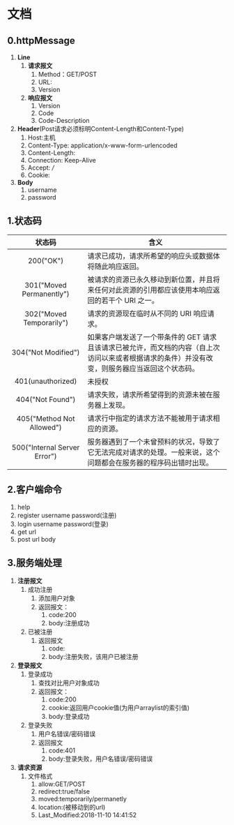 # 文档

## 0.httpMessage

1. **Line**
   1. **请求报文**
      1. Method：GET/POST
      2. URL:
      3. Version
   2. **响应报文**
      1. Version
      2. Code
      3. Code-Description
2. **Header**(Post请求必须标明Content-Length和Content-Type)
   1. Host:主机
   2. Content-Type: application/x-www-form-urlencoded
   3. Content-Length:
   4. Connection: Keep-Alive
   5. Accept: */*
   6. Cookie:
3. **Body**
   1. username
   2. password

## 1.状态码

|            状态码            | 含义                                                         |
| :--------------------------: | ------------------------------------------------------------ |
|          200("OK")           | 请求已成功，请求所希望的响应头或数据体将随此响应返回。       |
|   301("Moved Permanently")   | 被请求的资源已永久移动到新位置，并且将来任何对此资源的引用都应该使用本响应返回的若干个 URI 之一。 |
|   302("Moved Temporarily")   | 请求的资源现在临时从不同的 URI 响应请求。                    |
|     304("Not Modified")      | 如果客户端发送了一个带条件的 GET 请求且该请求已被允许，而文档的内容（自上次访问以来或者根据请求的条件）并没有改变，则服务器应当返回这个状态码。 |
|      401(unauthorized)       | 未授权                                                       |
|       404("Not Found")       | 请求失败，请求所希望得到的资源未被在服务器上发现。           |
|  405("Method Not Allowed")   | 请求行中指定的请求方法不能被用于请求相应的资源。             |
| 500("Internal Server Error") | 服务器遇到了一个未曾预料的状况，导致了它无法完成对请求的处理。一般来说，这个问题都会在服务器的程序码出错时出现。 |



## 2.客户端命令

1. help
2. register username password(注册)
3. login username password(登录)
4. get url
5. post url body 

## 3.服务端处理

1. **注册报文**
   1. 成功注册
      1. 添加用户对象
      2. 返回报文：
         1. code:200
         2. body:注册成功
   2. 已被注册
      1. 返回报文
         1. code:
         2. body:注册失败，该用户已被注册
2. **登录报文**
   1. 登录成功
      1. 查找对比用户对象成功
      2. 返回报文：
         1. code:200
         2. cookie:返回用户cookie值(为用户arraylist的索引值)
         3. body:登录成功
   2. 登录失败
      1. 用户名错误/密码错误
      2. 返回报文
         1. code:401
         2. body:登录失败，用户名错误/密码错误
3. **请求资源**
   1. 文件格式
      1. allow:GET/POST
      2. redirect:true/false
      3. moved:temporarily/permanetly
      4. location:(被移动到的url)
      5. Last_Modified:2018-11-10 14:41:52

